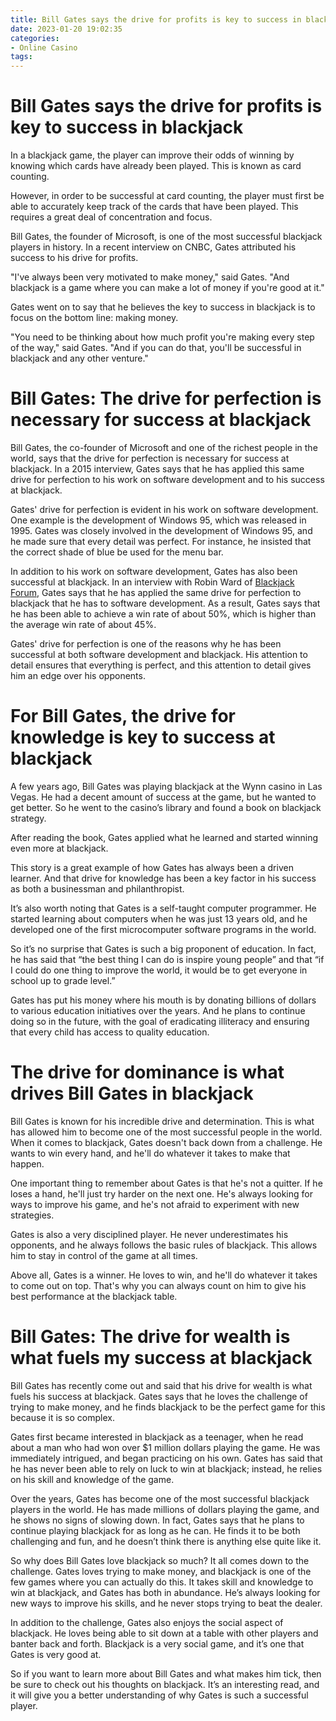 ```yaml
---
title: Bill Gates says the drive for profits is key to success in blackjack
date: 2023-01-20 19:02:35
categories:
- Online Casino
tags:
---
```



#  Bill Gates says the drive for profits is key to success in blackjack

In a blackjack game, the player can improve their odds of winning by knowing which cards have already been played. This is known as card counting. 

However, in order to be successful at card counting, the player must first be able to accurately keep track of the cards that have been played. This requires a great deal of concentration and focus.

Bill Gates, the founder of Microsoft, is one of the most successful blackjack players in history. In a recent interview on CNBC, Gates attributed his success to his drive for profits.

"I've always been very motivated to make money," said Gates. "And blackjack is a game where you can make a lot of money if you're good at it."

Gates went on to say that he believes the key to success in blackjack is to focus on the bottom line: making money.

"You need to be thinking about how much profit you're making every step of the way," said Gates. "And if you can do that, you'll be successful in blackjack and any other venture."

#  Bill Gates: The drive for perfection is necessary for success at blackjack 

Bill Gates, the co-founder of Microsoft and one of the richest people in the world, says that the drive for perfection is necessary for success at blackjack. In a 2015 interview, Gates says that he has applied this same drive for perfection to his work on software development and to his success at blackjack.

Gates' drive for perfection is evident in his work on software development. One example is the development of Windows 95, which was released in 1995. Gates was closely involved in the development of Windows 95, and he made sure that every detail was perfect. For instance, he insisted that the correct shade of blue be used for the menu bar.

In addition to his work on software development, Gates has also been successful at blackjack. In an interview with Robin Ward of [Blackjack Forum](https://www.blackjackforumonline.com/content/Gates_interview_with_Robin_Ward), Gates says that he has applied the same drive for perfection to blackjack that he has to software development. As a result, Gates says that he has been able to achieve a win rate of about 50%, which is higher than the average win rate of about 45%.

Gates' drive for perfection is one of the reasons why he has been successful at both software development and blackjack. His attention to detail ensures that everything is perfect, and this attention to detail gives him an edge over his opponents.

#  For Bill Gates, the drive for knowledge is key to success at blackjack

A few years ago, Bill Gates was playing blackjack at the Wynn casino in Las Vegas. He had a decent amount of success at the game, but he wanted to get better. So he went to the casino’s library and found a book on blackjack strategy.

After reading the book, Gates applied what he learned and started winning even more at blackjack.

This story is a great example of how Gates has always been a driven learner. And that drive for knowledge has been a key factor in his success as both a businessman and philanthropist.

It’s also worth noting that Gates is a self-taught computer programmer. He started learning about computers when he was just 13 years old, and he developed one of the first microcomputer software programs in the world.

So it’s no surprise that Gates is such a big proponent of education. In fact, he has said that “the best thing I can do is inspire young people” and that “if I could do one thing to improve the world, it would be to get everyone in school up to grade level.”

Gates has put his money where his mouth is by donating billions of dollars to various education initiatives over the years. And he plans to continue doing so in the future, with the goal of eradicating illiteracy and ensuring that every child has access to quality education.

#  The drive for dominance is what drives Bill Gates in blackjack

Bill Gates is known for his incredible drive and determination. This is what has allowed him to become one of the most successful people in the world. When it comes to blackjack, Gates doesn't back down from a challenge. He wants to win every hand, and he'll do whatever it takes to make that happen.

One important thing to remember about Gates is that he's not a quitter. If he loses a hand, he'll just try harder on the next one. He's always looking for ways to improve his game, and he's not afraid to experiment with new strategies.

Gates is also a very disciplined player. He never underestimates his opponents, and he always follows the basic rules of blackjack. This allows him to stay in control of the game at all times.

Above all, Gates is a winner. He loves to win, and he'll do whatever it takes to come out on top. That's why you can always count on him to give his best performance at the blackjack table.

#  Bill Gates: The drive for wealth is what fuels my success at blackjack

Bill Gates has recently come out and said that his drive for wealth is what fuels his success at blackjack. Gates says that he loves the challenge of trying to make money, and he finds blackjack to be the perfect game for this because it is so complex.

Gates first became interested in blackjack as a teenager, when he read about a man who had won over $1 million dollars playing the game. He was immediately intrigued, and began practicing on his own. Gates has said that he has never been able to rely on luck to win at blackjack; instead, he relies on his skill and knowledge of the game.

Over the years, Gates has become one of the most successful blackjack players in the world. He has made millions of dollars playing the game, and he shows no signs of slowing down. In fact, Gates says that he plans to continue playing blackjack for as long as he can. He finds it to be both challenging and fun, and he doesn’t think there is anything else quite like it.

So why does Bill Gates love blackjack so much? It all comes down to the challenge. Gates loves trying to make money, and blackjack is one of the few games where you can actually do this. It takes skill and knowledge to win at blackjack, and Gates has both in abundance. He’s always looking for new ways to improve his skills, and he never stops trying to beat the dealer.

In addition to the challenge, Gates also enjoys the social aspect of blackjack. He loves being able to sit down at a table with other players and banter back and forth. Blackjack is a very social game, and it’s one that Gates is very good at.

So if you want to learn more about Bill Gates and what makes him tick, then be sure to check out his thoughts on blackjack. It’s an interesting read, and it will give you a better understanding of why Gates is such a successful player.